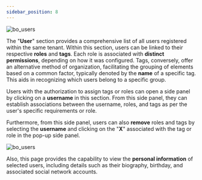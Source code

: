 ```yaml
---
sidebar_position: 8
---
```


![bo_users](/img/bo_users.png)

The "**User**" section provides a comprehensive list of all users registered within the same tenant. Within this section, users can be linked to their respective **roles** and **tags**. 
Each role is associated with **distinct permissions**, depending on how it was configured. 
Tags, conversely, offer an alternative method of organization, facilitating the grouping of elements based on a common factor, typically denoted by the **name** of a specific tag. This aids in recognizing which users belong to a specific group.

Users with the authorization to assign tags or roles can open a side panel by clicking on a **username** in this section. 
From this side panel, they can establish associations between the username, roles, and tags as per the user's specific requirements or role.

Furthermore, from this side panel, users can also **remove** roles and tags by selecting the **username** and clicking on the "**X**" associated with the tag or role in the pop-up side panel.

![bo_users](/img/bo_users2.png)

Also, this page provides the capability to view the **personal information** of selected users, including details such as their biography, birthday, and associated social network accounts.